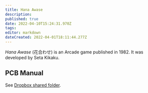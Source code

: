 ```yaml
---
title: Hana Awase
description: 
published: true
date: 2022-04-10T15:24:31.970Z
tags: 
editor: markdown
dateCreated: 2022-04-01T18:11:44.277Z
---
```


_Hana Awase_ (<span lang='ja'>花合わせ</span>) is an Arcade game published in 1982.
It was developed by Seta Kikaku.

## PCB Manual

See [Dropbox shared folder](https://www.dropbox.com/sh/fm1k44pnnyj0dae/AABaCalwywcWK-aXTdST-2ZIa?dl=0).